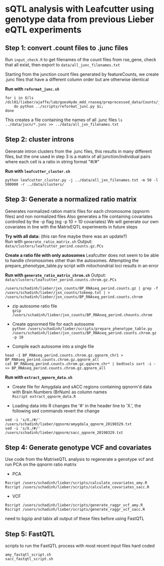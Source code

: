 sQTL analysis with Leafcutter using genotype data from previous Lieber eQTL experiments
========

## Step 1: convert .count files to .junc files
Run `input_check.R` to get filenames of the count files from rse_gene, check 
that all exist, then export to `data/all_junc_filenames.txt` 

Starting from the junction count files generated by featureCounts, we create .junc files 
that have a different column order but are otherwise identical

**Run with `reformat_junc.sh`**
```
for i in $(ls /dcl01/lieber/ajaffe/lab/goesHyde_mdd_rnaseq/preprocessed_data/Counts/junction/*.count); 
	do python ../scripts/reformat_junc.py $i;
done
```

This creates a file containing the names of all .junc files
`ls ../data/jucn/*.junc >> ../data/all_jxn_filenames.txt`

## Step 2: cluster introns
Generate intron clusters from the .junc files, this results in many different files,
but the one used in step 3 is a matrix of all junction/individual pairs where
each cell is a ratio in string format "#/#"

**Run with `leafcutter_cluster.sh`**
```
python leafcutter_cluster.py -j ../data/all_jxn_filenames.txt -m 50 -l 500000 -r ../data/clusters/
```

## Step 3: Generate a normalized ratio matrix
Generates normalized ration matrix files for each chromosome (qqnorm files) and non normalized files
Also generates a file containing covariates controlled by the -p flag (eg -p 10 = 10 covariates)
We will generate our own covariates in line with the MatrixEQTL experiments in future steps

**Try with all data:** (this ran fine maybe there was an update?)  
Run with `generate_ratio_matrix.sh`
Output: `data/clusters/leafcutter_perind.counts.gz.PCs`

**Create a ratio file with only autosomes**
Leafcutter does not seem to be able to handle chromosomes other than the
autosomes. Attempting the prepare_phenotype_table.py script with mitochondrial loci results in an error

**Run with `generate_ratio_matrix_chrom.sh`**
Output: `data/clusters/leafcutter_perind.counts.chrom.gz.PCs`
```
/users/schadinh/lieber/jxn_counts/BP_RNAseq_perind.counts.gz | grep -f /users/schadinh/lieber/jxn_counts/tokeep.txt | > /users/schadinh/lieber/jxn_counts/BP_RNAseq_perind.counts.chrom
```

* zip autosome ratio file  
`gzip /users/schadinh/lieber/jxn_counts/BP_RNAseq_perind.chounts.chrom`

* Create qqnormed file for each autosome  
`python /users/schadinh/lieber/scripts/prepare_phenotype_table.py /users/schadinh/lieber/jxn_counts/BP_RNAseq_perind.counts.chrom.gz -p 10`

* Compile each autosome into a single file  
```
head -1 BP_RNAseq_perind.counts.chrom.gz.qqnorm_chr1 > BP_RNAseq_perind.counts.chrom.gz.qqnorm_all
cat BP_RNAseq_perind.counts.chrom.gz.qqnorm_chr* | bedtools sort -i - >> BP_RNAseq_perind.counts.chrom.gz.qqnorm_all
```
**Run with `extract_qqnorm_data.sh`**  
* Create file for Amygdala and sACC regions containing qqnorm'd data with Brain Numbers (BrNum) as column names  
`Rscript extract_qqnorm_data.R`

* Loading data into R changes the '#' in the header line to 'X.', the following sed commands revert the change  
```
sed -i 's/X./#/' /users/schadinh/lieber/qqnorm/amygdala_qqnorm_20190329.txt
sed -i 's/X./#/' /users/schadinh/lieber/qqnorm/sacc_qqnorm_20190329.txt
```


## Step 4: Generate genotype VCF and covariates
Use code from the MatrixeQTL analysis to regenerate a genotype vcf and run
PCA on the qqnorm ratio matrix

* PCA
```
Rscript /users/schadinh/lieber/scripts/calculate_covariates_amy.R
Rscript /users/schadinh/lieber/scripts/calculate_covariates_sacc.R
```

* VCF
```
Rscript /users/schadinh/lieber/scripts/generate_raggr_vcf_amy.R
Rscript /users/schadinh/lieber/scripts/generate_raggr_vcf_sacc.R
```
need to bgzip and tabix all output of these files before using FastQTL

## Step 5: FastQTL
scripts to run the FastQTL process with most recent input files hard coded
```
amy_fastqtl_script.sh
sacc_fastqtl_script.sh
```
